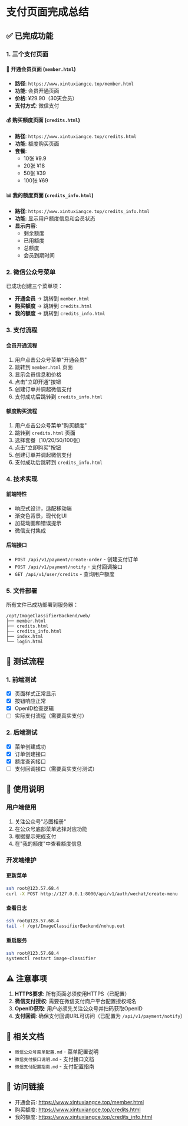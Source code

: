 # 支付页面完成总结

## ✅ 已完成功能

### 1. 三个支付页面

#### 📱 开通会员页面 (`member.html`)
- **路径**: `https://www.xintuxiangce.top/member.html`
- **功能**: 会员开通页面
- **价格**: ¥29.90（30天会员）
- **支付方式**: 微信支付

#### 💰 购买额度页面 (`credits.html`)
- **路径**: `https://www.xintuxiangce.top/credits.html`
- **功能**: 额度购买页面
- **套餐**:
  - 10张 ¥9.9
  - 20张 ¥18
  - 50张 ¥39
  - 100张 ¥69

#### 📊 我的额度页面 (`credits_info.html`)
- **路径**: `https://www.xintuxiangce.top/credits_info.html`
- **功能**: 显示用户额度信息和会员状态
- **显示内容**:
  - 剩余额度
  - 已用额度
  - 总额度
  - 会员到期时间

### 2. 微信公众号菜单

已成功创建三个菜单项：
- **开通会员** → 跳转到 `member.html`
- **购买额度** → 跳转到 `credits.html`
- **我的额度** → 跳转到 `credits_info.html`

### 3. 支付流程

#### 会员开通流程
1. 用户点击公众号菜单"开通会员"
2. 跳转到 `member.html` 页面
3. 显示会员信息和价格
4. 点击"立即开通"按钮
5. 创建订单并调起微信支付
6. 支付成功后跳转到 `credits_info.html`

#### 额度购买流程
1. 用户点击公众号菜单"购买额度"
2. 跳转到 `credits.html` 页面
3. 选择套餐（10/20/50/100张）
4. 点击"立即购买"按钮
5. 创建订单并调起微信支付
6. 支付成功后跳转到 `credits_info.html`

### 4. 技术实现

#### 前端特性
- 响应式设计，适配移动端
- 渐变色背景，现代化UI
- 加载动画和错误提示
- 微信支付集成

#### 后端接口
- `POST /api/v1/payment/create-order` - 创建支付订单
- `POST /api/v1/payment/notify` - 支付回调接口
- `GET /api/v1/user/credits` - 查询用户额度

### 5. 文件部署

所有文件已成功部署到服务器：
```
/opt/ImageClassifierBackend/web/
├── member.html
├── credits.html
├── credits_info.html
├── index.html
└── login.html
```

## 🧪 测试流程

### 1. 前端测试
- [x] 页面样式正常显示
- [x] 按钮响应正常
- [x] OpenID检查逻辑
- [ ] 实际支付流程（需要真实支付）

### 2. 后端测试
- [x] 菜单创建成功
- [x] 订单创建接口
- [x] 额度查询接口
- [ ] 支付回调接口（需要真实支付测试）

## 📝 使用说明

### 用户端使用
1. 关注公众号"芯图相册"
2. 在公众号底部菜单选择对应功能
3. 根据提示完成支付
4. 在"我的额度"中查看额度信息

### 开发端维护

#### 更新菜单
```bash
ssh root@123.57.68.4
curl -X POST http://127.0.0.1:8000/api/v1/auth/wechat/create-menu
```

#### 查看日志
```bash
ssh root@123.57.68.4
tail -f /opt/ImageClassifierBackend/nohup.out
```

#### 重启服务
```bash
ssh root@123.57.68.4
systemctl restart image-classifier
```

## ⚠️ 注意事项

1. **HTTPS要求**: 所有页面必须使用HTTPS（已配置）
2. **微信支付授权**: 需要在微信支付商户平台配置授权域名
3. **OpenID获取**: 用户必须先关注公众号并扫码获取OpenID
4. **支付回调**: 确保支付回调URL可访问（已配置为 `/api/v1/payment/notify`）

## 🔗 相关文档

- `微信公众号菜单配置.md` - 菜单配置说明
- `微信支付接口说明.md` - 支付接口文档
- `微信支付配置指南.md` - 支付配置指南

## 📱 访问链接

- 开通会员: https://www.xintuxiangce.top/member.html
- 购买额度: https://www.xintuxiangce.top/credits.html
- 我的额度: https://www.xintuxiangce.top/credits_info.html

